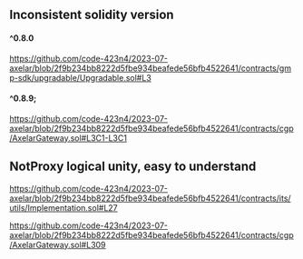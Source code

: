## Inconsistent solidity version

#### ^0.8.0
https://github.com/code-423n4/2023-07-axelar/blob/2f9b234bb8222d5fbe934beafede56bfb4522641/contracts/gmp-sdk/upgradable/Upgradable.sol#L3

#### ^0.8.9;
https://github.com/code-423n4/2023-07-axelar/blob/2f9b234bb8222d5fbe934beafede56bfb4522641/contracts/cgp/AxelarGateway.sol#L3C1-L3C1

## NotProxy logical unity, easy to understand
https://github.com/code-423n4/2023-07-axelar/blob/2f9b234bb8222d5fbe934beafede56bfb4522641/contracts/its/utils/Implementation.sol#L27

https://github.com/code-423n4/2023-07-axelar/blob/2f9b234bb8222d5fbe934beafede56bfb4522641/contracts/cgp/AxelarGateway.sol#L309

